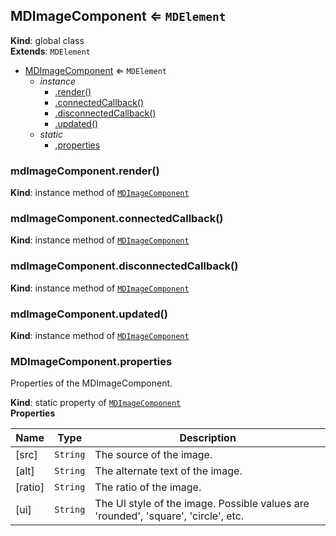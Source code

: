 <a name="MDImageComponent"></a>

## MDImageComponent ⇐ <code>MDElement</code>
**Kind**: global class  
**Extends**: <code>MDElement</code>  

* [MDImageComponent](#MDImageComponent) ⇐ <code>MDElement</code>
    * _instance_
        * [.render()](#MDImageComponent+render)
        * [.connectedCallback()](#MDImageComponent+connectedCallback)
        * [.disconnectedCallback()](#MDImageComponent+disconnectedCallback)
        * [.updated()](#MDImageComponent+updated)
    * _static_
        * [.properties](#MDImageComponent.properties)

<a name="MDImageComponent+render"></a>

### mdImageComponent.render()
**Kind**: instance method of [<code>MDImageComponent</code>](#MDImageComponent)  
<a name="MDImageComponent+connectedCallback"></a>

### mdImageComponent.connectedCallback()
**Kind**: instance method of [<code>MDImageComponent</code>](#MDImageComponent)  
<a name="MDImageComponent+disconnectedCallback"></a>

### mdImageComponent.disconnectedCallback()
**Kind**: instance method of [<code>MDImageComponent</code>](#MDImageComponent)  
<a name="MDImageComponent+updated"></a>

### mdImageComponent.updated()
**Kind**: instance method of [<code>MDImageComponent</code>](#MDImageComponent)  
<a name="MDImageComponent.properties"></a>

### MDImageComponent.properties
Properties of the MDImageComponent.

**Kind**: static property of [<code>MDImageComponent</code>](#MDImageComponent)  
**Properties**

| Name | Type | Description |
| --- | --- | --- |
| [src] | <code>String</code> | The source of the image. |
| [alt] | <code>String</code> | The alternate text of the image. |
| [ratio] | <code>String</code> | The ratio of the image. |
| [ui] | <code>String</code> | The UI style of the image. Possible values are 'rounded', 'square', 'circle', etc. |

